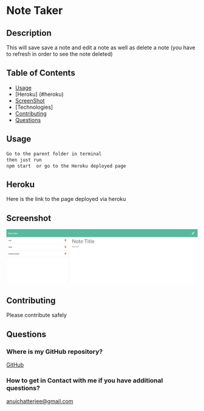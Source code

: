# Note Taker

## Description

This will save save a note and edit a note as well as delete a note (you have to refresh in order to see the note deleted)
    

## Table of Contents
* [Usage](#usage)
* [Heroku] (#heroku)
* [ScreenShot](#screenshot)
* [Technologies]
* [Contributing](#contributing)
* [Questions](#questions)


## Usage
    Go to the parent folder in terminal
    then just run 
    npm start  or go to the Heroku deployed page

## Heroku
Here is the link to the page deployed via heroku

## Screenshot
![](./assets/screenshot.png)

## Contributing
Please contribute safely
    
## Questions
### Where is my GitHub repository?
[GitHub](https://github.com/chattean)

### How to get in Contact with me if you have additional questions?
anujchatterjee@gmail.com
    

